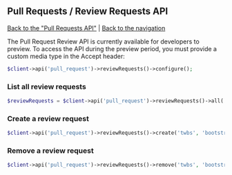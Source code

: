 ## Pull Requests / Review Requests API
[Back to the "Pull Requests API"](../pull_requests.md) | [Back to the navigation](../README.md)

The Pull Request Review API is currently available for developers to preview.
To access the API during the preview period, you must provide a custom media type in the Accept header:

```php
$client->api('pull_request')->reviewRequests()->configure();
```

### List all review requests

```php
$reviewRequests = $client->api('pull_request')->reviewRequests()->all('twbs', 'bootstrap', 12);
```

### Create a review request

```php
$client->api('pull_request')->reviewRequests()->create('twbs', 'bootstrap', 12, array('user1', 'user2'));
```

### Remove a review request

```php
$client->api('pull_request')->reviewRequests()->remove('twbs', 'bootstrap', 12, array('user1', 'user2'));
```
